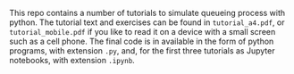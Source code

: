 This repo contains a number of tutorials to simulate queueing process
with python.  The tutorial text and exercises can be found in
`tutorial_a4.pdf`, or  `tutorial_mobile.pdf` if you like to read it on
a device with a small screen such as a cell phone.  The final code is
in available in the form of python programs, with extension `.py`,
and, for the first three tutorials as Jupyter notebooks, with
extension `.ipynb`.
